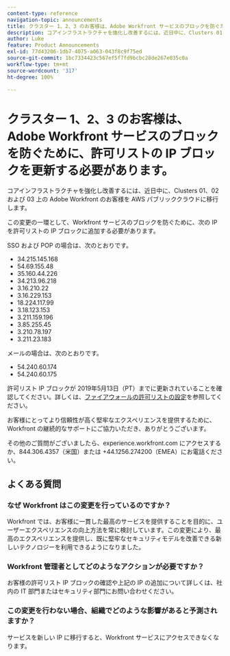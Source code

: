 ```yaml
---
content-type: reference
navigation-topic: announcements
title: クラスター 1、2、3 のお客様は、Adobe Workfront サービスのブロックを防ぐために、許可リストの IP ブロックを更新する必要があります。
description: コアインフラストラクチャを強化し改善するには、近日中に、Clusters 01、02 および 03 上の Adobe Workfront のお客様を AWS パブリッククラウドに移行します。
author: Luke
feature: Product Announcements
exl-id: 77d43206-1db7-4075-a063-043f8c9f75ed
source-git-commit: 1bc7334423c567ef5f7fd9bcbc28de267e035c0a
workflow-type: tm+mt
source-wordcount: '317'
ht-degree: 100%

---
```


# クラスター 1、2、3 のお客様は、Adobe Workfront サービスのブロックを防ぐために、許可リストの IP ブロックを更新する必要があります。

コアインフラストラクチャを強化し改善するには、近日中に、Clusters 01、02 および 03 上の Adobe Workfront のお客様を AWS パブリッククラウドに移行します。

この変更の一環として、Workfront サービスのブロックを防ぐために、次の IP を許可リストの IP ブロックに追加する必要があります。

SSO および POP の場合は、次のとおりです。

* 34.215.145.168
* 54.69.155.48
* 35.160.44.226
* 34.213.96.218
* 3.16.210.22
* 3.16.229.153
* 18.224.117.99
* 3.18.123.153
* 3.211.159.196
* 3.85.255.45
* 3.210.78.197
* 3.211.23.183

メールの場合は、次のとおりです。

* 54.240.60.174
* 54.240.60.175

許可リスト IP ブロックが 2019年5月13日（PT）までに更新されていることを確認してください。詳しくは、[ファイアウォールの許可リストの設定](../../../administration-and-setup/get-started-wf-administration/configure-your-firewall.md)を参照してください。

お客様にとってより信頼性が高く堅牢なエクスペリエンスを提供するために、Workfront の継続的なサポートにご協力いただき、ありがとうございます。

その他のご質問がございましたら、experience.workfront.com にアクセスするか、844.306.4357（米国）または +44.1256.274200（EMEA）にお電話ください。

## よくある質問

### なぜ Workfront はこの変更を行っているのですか？

Workfront では、お客様に一貫した最高のサービスを提供することを目的に、ユーザーエクスペリエンスの向上方法を常に検討しています。この変更により、最高のエクスペリエンスを提供し、既に堅牢なセキュリティモデルを改善できる新しいテクノロジーを利用できるようになりました。

### Workfront 管理者としてどのようなアクションが必要ですか？

お客様の許可リスト IP ブロックの確認や上記の IP の追加について詳しくは、社内の IT 部門またはセキュリティ部門にお問い合わせください。

### この変更を行わない場合、組織でどのような影響があると予測されますか？

サービスを新しい IP に移行すると、Workfront サービスにアクセスできなくなります。
